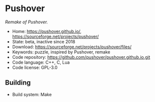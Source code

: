 # Pushover

_Remake of Pushover._

- Home: https://pushover.github.io/, https://sourceforge.net/projects/pushover/
- State: beta, inactive since 2018
- Download: https://sourceforge.net/projects/pushover/files/
- Keywords: puzzle, inspired by Pushover, remake
- Code repository: https://github.com/pushover/pushover.github.io.git
- Code language: C++, C, Lua
- Code license: GPL-3.0

## Building

- Build system: Make
